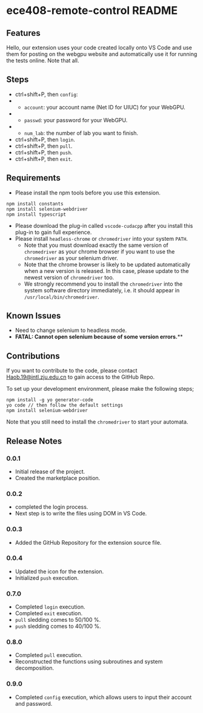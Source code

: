 # ece408-remote-control README

## Features

Hello, our extension uses your code created locally onto VS Code and use them for posting on the webgpu website and automatically use it for running the tests online. Note that all.

## Steps
- ctrl+shift+P, then `config`:
- * `account`: your account name (Net ID for UIUC) for your WebGPU.
- * `passwd`: your password for your WebGPU.
- * `num_lab`: the number of lab you want to finish.
- ctrl+shift+P, then `login`.
- ctrl+shift+P, then `pull`.
- ctrl+shift+P, then `push`.
- ctrl+shift+P, then `exit`.

## Requirements

-   Please install the npm tools before you use this extension.
```shell
npm install constants
npm install selenium-webdriver
npm install typescript
```
-   Please download the plug-in called `vscode-cudacpp` after you install this plug-in to gain full experience.
-   Please install `headless-chrome` or `chromedriver` into your system `PATH`.
    -   Note that you must download exactly the same version of `chromedriver` as your chrome browser if you want to use the `chromedriver` as your selenium driver.
    -   Note that the chrome browser is likely to be updated automatically when a new version is released. In this case, please update to the newest version of `chromedriver` too.
    -   We strongly recommend you to install the `chromedriver` into the system software directory immediately, i.e. it should appear in `/usr/local/bin/chromedriver`.

## Known Issues

-   Need to change selenium to headless mode.
-   **FATAL: Cannot open selenium because of some version errors.****

## Contributions

If you want to contribute to the code, please contact Haob.19@intl.zju.edu.cn to gain access to the GitHub Repo.

To set up your development environment, please make the following steps;

```shell
npm install -g yo generator-code
yo code // then follow the default settings
npm install selenium-webdriver
```

Note that you still need to install the `chromedriver` to start your automata.

## Release Notes

### 0.0.1

-   Initial release of the project.
-   Created the marketplace position.

### 0.0.2

-   completed the login process.
-   Next step is to write the files using DOM in VS Code.

### 0.0.3

-   Added the GitHub Repository for the extension source file.

### 0.0.4

-   Updated the icon for the extension.
-   Initialized `push` execution.

### 0.7.0

-   Completed `login` execution.
-   Completed `exit` execution.
-   `pull` sledding comes to 50/100 %.
-   `push` sledding comes to 40/100 %.

### 0.8.0

-   Completed `pull` execution.
-   Reconstructed the functions using subroutines and system decomposition.

### 0.9.0

-   Completed `config` execution, which allows users to input their account and password.

